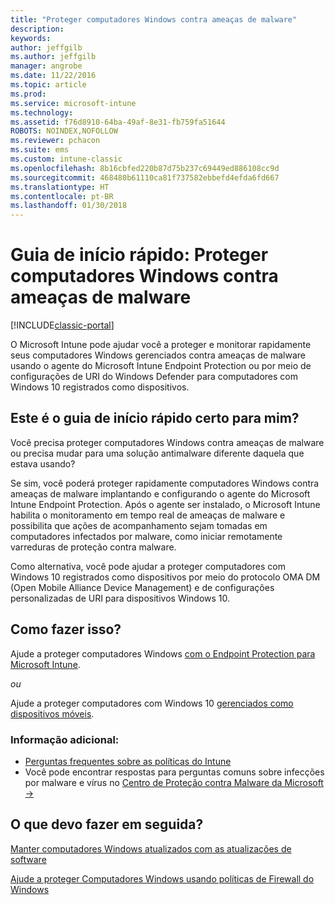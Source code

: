 ```yaml
---
title: "Proteger computadores Windows contra ameaças de malware"
description: 
keywords: 
author: jeffgilb
ms.author: jeffgilb
manager: angrobe
ms.date: 11/22/2016
ms.topic: article
ms.prod: 
ms.service: microsoft-intune
ms.technology: 
ms.assetid: f76d8910-64ba-49af-8e31-fb759fa51644
ROBOTS: NOINDEX,NOFOLLOW
ms.reviewer: pchacon
ms.suite: ems
ms.custom: intune-classic
ms.openlocfilehash: 8b16cbfed220b87d75b237c69449ed886108cc9d
ms.sourcegitcommit: 468480b61110ca81f737582ebbefd4efda6fd667
ms.translationtype: HT
ms.contentlocale: pt-BR
ms.lasthandoff: 01/30/2018
---
```

# <a name="quick-start-guide-protect-windows-pcs-against-malware-threats"></a>Guia de início rápido: Proteger computadores Windows contra ameaças de malware

[!INCLUDE[classic-portal](../includes/classic-portal.md)]

O Microsoft Intune pode ajudar você a proteger e monitorar rapidamente seus computadores Windows gerenciados contra ameaças de malware usando o agente do Microsoft Intune Endpoint Protection ou por meio de configurações de URI do Windows Defender para computadores com Windows 10 registrados como dispositivos.

## <a name="is-this-quick-start-guide-right-for-me"></a>Este é o guia de início rápido certo para mim?
Você precisa proteger computadores Windows contra ameaças de malware ou precisa mudar para uma solução antimalware diferente daquela que estava usando?

Se sim, você poderá proteger rapidamente computadores Windows contra ameaças de malware implantando e configurando o agente do Microsoft Intune Endpoint Protection. Após o agente ser instalado, o Microsoft Intune habilita o monitoramento em tempo real de ameaças de malware e possibilita que ações de acompanhamento sejam tomadas em computadores infectados por malware, como iniciar remotamente varreduras de proteção contra malware.

Como alternativa, você pode ajudar a proteger computadores com Windows 10 registrados como dispositivos por meio do protocolo OMA DM (Open Mobile Alliance Device Management) e de configurações personalizadas de URI para dispositivos Windows 10.

## <a name="how-do-i-do-it"></a>Como fazer isso?
Ajude a proteger computadores Windows [com o Endpoint Protection para Microsoft Intune](/intune-classic/deploy-use/help-secure-windows-pcs-with-endpoint-protection-for-microsoft-intune).

*ou*

Ajude a proteger computadores com Windows 10 [gerenciados como dispositivos móveis](/intune-classic/deploy-use/windows-10-policy-settings-in-microsoft-intune).


### <a name="additional-information"></a>Informação adicional:
- [Perguntas frequentes sobre as políticas do Intune](/intune-classic/deploy-use/manage-settings-and-features-on-your-devices-with-microsoft-intune-policies#frequently-asked-questions-about-intune-policies)
- Você pode encontrar respostas para perguntas comuns sobre infecções por malware e vírus no <a href="https://www.microsoft.com/security/portal/mmpc/" target="_blank"> Centro de Proteção contra Malware da Microsoft &rarr;</a>


## <a name="what-should-i-do-next"></a>O que devo fazer em seguida?
[Manter computadores Windows atualizados com as atualizações de software](/intune-classic/deploy-use/keep-windows-pcs-up-to-date-with-software-updates-in-microsoft-intune)

[Ajude a proteger Computadores Windows usando políticas de Firewall do Windows](/intune-classic/deploy-use/help-protect-windows-pcs-using-windows-firewall-policies-in-microsoft-intune)
